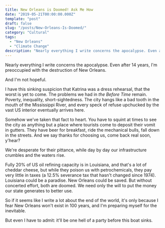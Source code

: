 ```yaml
---
title: New Orleans is Doomed! Ask Me How
date: "2019-05-21T00:00:00.000Z"
template: "post"
draft: false
slug: "/posts/New-Orleans-Is-Doomed/"
category: "Cultural"
tags:
  - "New Orleans"
  - "Climate Change"
description: "Nearly everything I write concerns the apocalypse. Even after 14 years, I'm preoccupied with the destruction of New Orleans. And I'm not hopeful. I have this sinking suspicion that Katrina was a dress rehearsal..."
---
```


Nearly everything I write concerns the apocalypse. Even after 14 years, I'm preoccupied with the destruction of New Orleans.

And I'm not hopeful.

I have this sinking suspicion that Katrina was a dress rehearsal, that the worst is yet to come. The problems we had in _the Before Time_ remain. Poverty, inequality, short-sightedness. The city hangs like a bad tooth in the mouth of the Mississippi River, and every speck of refuse upchucked by the vast US interior eventually arrives here. 

Somehow we've taken that fact to heart. You have to squint at times to see the city as anything but a place where tourists come to deposit their vomit in gutters. They have beer for breakfast, ride the mechanical bulls, fall down in the streets. And we say thanks for choosing us, come back real soon, y'hear? 

We're desperate for their pittance, while day by day our infrastructure crumbles and the waters rise.

Fully 20% of US oil refining capacity is in Louisiana, and that's a lot of cheddar cheese, but while they poison us with petrochemicals, they pay very little in taxes (a 12.5% severance tax that hasn't changed since 1974). Louisiana could be a paradise. New Orleans could be saved. But without concerted effort, both are doomed. We need only the will to put the money our state generates to better use.

So if it seems like I write a lot about the end of the world, it's only because I fear New Orleans won't exist in 100 years, and I'm preparing myself for the inevitable.

But even I have to admit: it'll be one hell of a party before this boat sinks.
